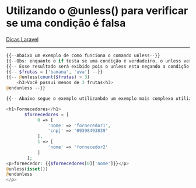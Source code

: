 # Utilizando o @unless() para verificar se uma condição é falsa

[Dicas Laravel](../Dicas%20Laravel%202e5c0d9961144cf38cce725d0901476d.md)

---

```php
{{--Abaixo um exemplo de como funciona o comando unless--}}
{{--Obs: enquanto o if testa se uma condição é verdadeiro, o unless verifica se a condição é falsa como mostrado abaixo--}}
{{-- Esse resultado será exibido pois o unless esta negando a condição --}}
{{-- $frutas = ['banana', 'uva'] --}}
{{-- @unless(count($frutas) > 3)
    <h3>Você possui menos de 3 frutas<h3>
@endunless --}}

{{-- Abaixo segue o exemplo utilizanbdo um exemplo mais complexo utilizando um array multidimensional --}}

<h1>Fornecedores</h1> 
       $fornecedores = [ 
            0 => [ 
                'nome' => 'fornecedor1', 
                'cnpj' => '09398493839' 
            ], 
            1 => [ 
                'nome' => 'fornecedor2' 
            ] 
        ]; 
<p>fornecedor: {{$fornecedores[0]['nome']}}</p> 
@unless(isset())
@endunless
</p>
```